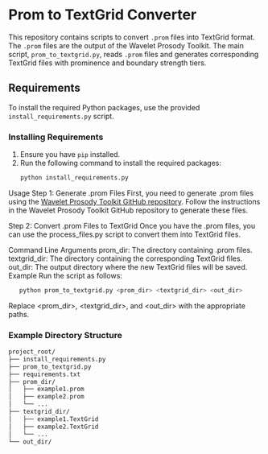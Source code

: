 # Prom to TextGrid Converter

This repository contains scripts to convert `.prom` files into TextGrid format. The `.prom` files are the output of the Wavelet Prosody Toolkit. The main script, `prom_to_textgrid.py`, reads `.prom` files and generates corresponding TextGrid files with prominence and boundary strength tiers.

## Requirements

To install the required Python packages, use the provided `install_requirements.py` script.

### Installing Requirements

1. Ensure you have `pip` installed.
2. Run the following command to install the required packages:
   ```sh
   python install_requirements.py
Usage
Step 1: Generate .prom Files
First, you need to generate .prom files using the [Wavelet Prosody Toolkit GitHub repository](https://github.com/asuni/wavelet_prosody_toolkit.git). Follow the instructions in the Wavelet Prosody Toolkit GitHub repository to generate these files.

Step 2: Convert .prom Files to TextGrid
Once you have the .prom files, you can use the process_files.py script to convert them into TextGrid files.

Command Line Arguments
prom_dir: The directory containing .prom files.
textgrid_dir: The directory containing the corresponding TextGrid files.
out_dir: The output directory where the new TextGrid files will be saved.
Example
Run the script as follows:
```sh
   python prom_to_textgrid.py <prom_dir> <textgrid_dir> <out_dir>
```

Replace <prom_dir>, <textgrid_dir>, and <out_dir> with the appropriate paths.

### Example Directory Structure
```sh
project_root/
├── install_requirements.py
├── prom_to_textgrid.py
├── requirements.txt
├── prom_dir/
│   ├── example1.prom
│   ├── example2.prom
│   └── ...
├── textgrid_dir/
│   ├── example1.TextGrid
│   ├── example2.TextGrid
│   └── ...
└── out_dir/


